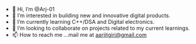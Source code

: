 - 👋 Hi, I’m @Arj-01
- 👀 I’m interested in building new and innovative digital products.
- 🌱 I’m currently learning C++/DSA and Digital electronics.
- 💞️ I’m looking to collaborate on projects related to my current learnings. 
- 📫 How to reach me ...mail me at aarjitgiri@gmail.com

<!---
Arj-01/Arj-01 is a ✨ special ✨ repository because its `README.md` (this file) appears on your GitHub profile.
You can click the Preview link to take a look at your changes.
--->
